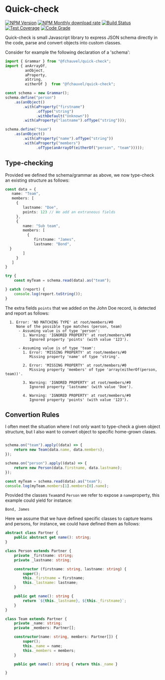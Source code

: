 # Quick-check

[![NPM Version](https://img.shields.io/npm/v/@fchauvel/quick-check)](https://www.npmjs.com/package/@fchauvel/quick-check)
[![NPM Monthly download rate](https://img.shields.io/npm/dm/@fchauvel/quick-check)](https://www.npmjs.com/package/@fchauvel/quick-check)
[![Build Status](https://travis-ci.org/fchauvel/quick-check.svg?branch=master)](https://travis-ci.org/fchauvel/quick-check)
[![Test Coverage](https://img.shields.io/codecov/c/github/fchauvel/quick-check)](https://codecov.io/gh/fchauvel/quick-check/)
[![Code Grade](https://img.shields.io/codacy/grade/bba21bb40e6c48bc87e1b8c0517dc2fa.svg)](https://app.codacy.com/manual/fchauvel/quick/dashboard)

Quick-check is small Javascript library to express JSON schema
directly in the code, parse and convert objects into custom classes.

Consider for example the following declaration of a 'schema':

```typescript
import { Grammar } from "@fchauvel/quick-check";
import { anArrayOf,
         anObject,
         aProperty,
         aString,
         eitherOf }  from "@fchauvel/quick-check";

const schema = new Grammar();
schema.define("person")
    .as(anObject()
        .with(aProperty("firstname")
              .ofType("string")
              .withDefault("Unknown"))
        .with(aProperty("lastname").ofType("string")));

schema.define("team")
    .as(anObject()
        .with(aProperty("name").ofType("string"))
        .with(aProperty("members")
              .ofType(anArrayOf(eitherOf("person", "team")))));
```

## Type-checking

Provided we defined the schema/grammar as above, we now type-check an
existing structure as follows:

```typescript
const data = {
   name: "Team",
   members: [
     {
        lastname: "Doe",
        points: 123 // We add an extraneous fields
     },
     {
        name: "Sub team",
        members: [
          {
             firstname: "James",
             lastname: "Bond",
  }
        ]
     }
   ]
}

try {
    const myTeam = schema.read(data).as("team");

} catch (report) {
    console.log(report.toString());
}


```

The extra fields `points` that we added on the John Doe record, is
detected and report as follows:

```console
  1. Error: 'NO MATCHING TYPE' at root/members/#0
     None of the possible type matches (person, team)
      - Assuming value is of type 'person':
        1. Warning: 'IGNORED PROPERTY' at root/members/#0
           Ignored property 'points' (with value '123').

      - Assuming value is of type 'team':
        1. Error: 'MISSING PROPERTY' at root/members/#0
           Missing property 'name' of type 'string'.

        2. Error: 'MISSING PROPERTY' at root/members/#0
           Missing property 'members' of type 'array(eitherOf(person, team))'.

        3. Warning: 'IGNORED PROPERTY' at root/members/#0
           Ignored property 'lastname' (with value 'Doe').

        4. Warning: 'IGNORED PROPERTY' at root/members/#0
           Ignored property 'points' (with value '123').

```

## Convertion Rules

I often meet the situation where I not only want to type-check a given
object structure, but I also want to convert object to specific
home-grown clases.

```typescript

schema.on("team").apply((data) => {
    return new Team(data.name, data.members);
});

schema.on("person").apply((data) => {
    return new Person(data.firstname, data.lastname);
});

const myTeam = schema.read(data).as("team");
console.log(myTeam.members[1].members[0].name);

```

Provided the classes `Team`and `Person` we refer to expose a
`name`property, this example could yield for instance:

```console
Bond, James
```

Here we assume that we have defined specific classes to capture teams and
persons, for instance, we could have defined them as follows:

```typescript
abstract class Partner {
    public abstract get name(): string;
}

class Person extends Partner {
    private _firstname: string;
    private _lastname: string;

    constructor (firstname: string, lastname: string) {
        super();
        this._firstname = firstname;
        this._lastname: lastname;
    }

    public get name(): string {
        return `${this._lastname}, ${this._firstname}`;
    }
}

class Team extends Partner {
    private _name: string;
    private _members: Partner[];

    constructor(name: string, members: Partner[]) {
        super();
        this._name = name;
        this._members = members;
    }

    public get name(): string { return this._name }

}

```
